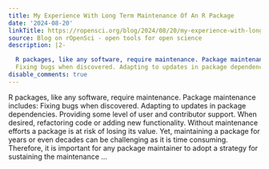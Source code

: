 ```yaml
---
title: My Experience With Long Term Maintenance Of An R Package
date: '2024-08-20'
linkTitle: https://ropensci.org/blog/2024/08/20/my-experience-with-long-term-maintenance-of-an-r-package/
source: Blog on rOpenSci - open tools for open science
description: |2-

  R packages, like any software, require maintenance. Package maintenance includes:
  Fixing bugs when discovered. Adapting to updates in package dependencies. Providing some level of user and contributor support. When desired, refactoring code or adding new functionality. Without maintenance efforts a package is at risk of losing its value. Yet, maintaining a package for years or even decades can be challenging as it is time consuming. Therefore, it is important for any package maintainer to adopt a strategy for sustaining the maintenance ...
disable_comments: true
---
```


R packages, like any software, require maintenance. Package maintenance includes:
Fixing bugs when discovered. Adapting to updates in package dependencies. Providing some level of user and contributor support. When desired, refactoring code or adding new functionality. Without maintenance efforts a package is at risk of losing its value. Yet, maintaining a package for years or even decades can be challenging as it is time consuming. Therefore, it is important for any package maintainer to adopt a strategy for sustaining the maintenance ...